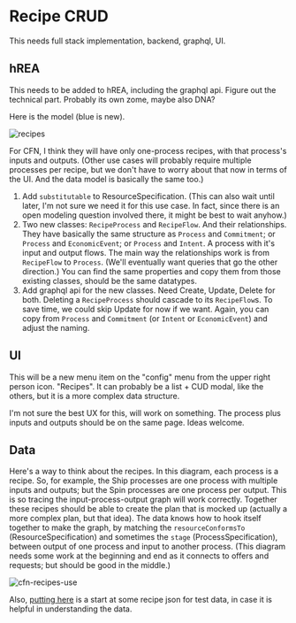 # Recipe CRUD

This needs full stack implementation, backend, graphql, UI.

## hREA

This needs to be added to hREA, including the graphql api.  Figure out the technical part.  Probably its own zome, maybe also DNA?

Here is the model (blue is new).

![recipes](https://github.com/Carbon-Farm-Network/Requirements-Doc/assets/3776081/99dff7bc-da76-467e-bbd9-00babcd0344f)

For CFN, I think they will have only one-process recipes, with that process's inputs and outputs.  (Other use cases will probably require multiple processes per recipe, but we don't have to worry about that now in terms of the UI.  And the data model is basically the same too.)

1. Add `substitutable` to ResourceSpecification. (This can also wait until later, I'm not sure we need it for this use case.  In fact, since there is an open modeling question involved there, it might be best to wait anyhow.)
2. Two new classes: `RecipeProcess` and `RecipeFlow`.  And their relationships.  They have basically the same structure as `Process` and `Commitment`; or `Process` and `EconomicEvent`; or `Process` and `Intent`.  A process with it's input and output flows.  The main way the relationships work is from `RecipeFlow` to `Process`.  (We'll eventually want queries that go the other direction.)  You can find the same properties and copy them from those existing classes, should be the same datatypes.
3. Add graphql api for the new classes.  Need Create, Update, Delete for both.  Deleting a `RecipeProcess` should cascade to its `RecipeFlow`s.  To save time, we could skip Update for now if we want.  Again, you can copy from `Process` and `Commitment` (or `Intent` or `EconomicEvent`) and adjust the naming.

## UI

This will be a new menu item on the "config" menu from the upper right person icon.  "Recipes".  It can probably be a list + CUD modal, like the others, but it is a more complex data structure.

I'm not sure the best UX for this, will work on something.  The process plus inputs and outputs should be on the same page.  Ideas welcome.

## Data

Here's a way to think about the recipes.  In this diagram, each process is a recipe.  So, for example, the Ship processes are one process with multiple inputs and outputs; but the Spin processes are one process per output.  This is so tracing the input-process-output graph will work correctly. Together these recipes should be able to create the plan that is mocked up (actually a more complex plan, but that idea).  The data knows how to hook itself together to make the graph, by matching the `resourceConformsTo` (ResourceSpecification) and sometimes the `stage` (ProcessSpecification), between output of one process and input to another process. (This diagram needs some work at the beginning and end as it connects to offers and requests; but should be good in the middle.)

![cfn-recipes-use](https://github.com/Carbon-Farm-Network/Requirements-Doc/assets/3776081/596a40eb-6d61-4e98-b3df-520023ab7a40)

Also, [putting here](https://github.com/Carbon-Farm-Network/app-carbon-farm-network/blob/main/ui/src/lib/data/recipes.json) is a start at some recipe json for test data, in case it is helpful in understanding the data.
